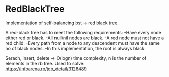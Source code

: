 # RedBlackTree

Implementation of self-balancing bst -> red black tree. 

A red-black tree has to meet the following requirements: 
-Have every node either red or black.
-All null/nil nodes are black.
-A red node must not have a red child.
-Every path from a node to any descendent must have the same no of black nodes.
-In this implementation, the root is always black.

Serach, insert, delete -> O(logn) time complexity, n is the number of elements in the rb tree.
Used to solve: https://infoarena.ro/job_detail/3126489
